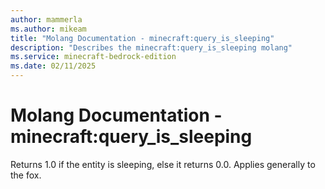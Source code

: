 ```yaml
---
author: mammerla
ms.author: mikeam
title: "Molang Documentation - minecraft:query_is_sleeping"
description: "Describes the minecraft:query_is_sleeping molang"
ms.service: minecraft-bedrock-edition
ms.date: 02/11/2025 
---
```


# Molang Documentation - minecraft:query_is_sleeping

Returns 1.0 if the entity is sleeping, else it returns 0.0. Applies generally to the fox.

